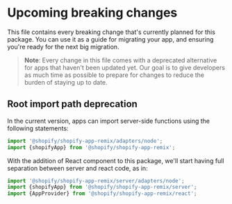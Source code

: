 # Upcoming breaking changes

This file contains every breaking change that's currently planned for this package.
You can use it as a guide for migrating your app, and ensuring you're ready for the next big migration.

> **Note**: Every change in this file comes with a deprecated alternative for apps that haven't been updated yet.
> Our goal is to give developers as much time as possible to prepare for changes to reduce the burden of staying up to date.

## Root import path deprecation

In the current version, apps can import server-side functions using the following statements:

```ts
import '@shopify/shopify-app-remix/adapters/node';
import {shopifyApp} from '@shopify/shopify-app-remix';
```

With the addition of React component to this package, we'll start having full separation between server and react code, as in:

```ts
import '@shopify/shopify-app-remix/server/adapters/node';
import {shopifyApp} from '@shopify/shopify-app-remix/server';
import {AppProvider} from '@shopify/shopify-app-remix/react';
```
